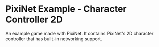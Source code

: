# PixiNet Example - Character Controller 2D

An example game made with PixiNet. It contains PixiNet's 2D character controller that has built-in networking support.
